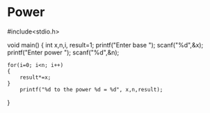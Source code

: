 # Power
#include<stdio.h>

void main()
{
    int x,n,i, result=1;
    printf("Enter base ");
    scanf("%d",&x);
    printf("Enter power ");
    scanf("%d",&n);

    for(i=0; i<n; i++)
    {
        result*=x;
    }
        printf("%d to the power %d = %d", x,n,result);

}
